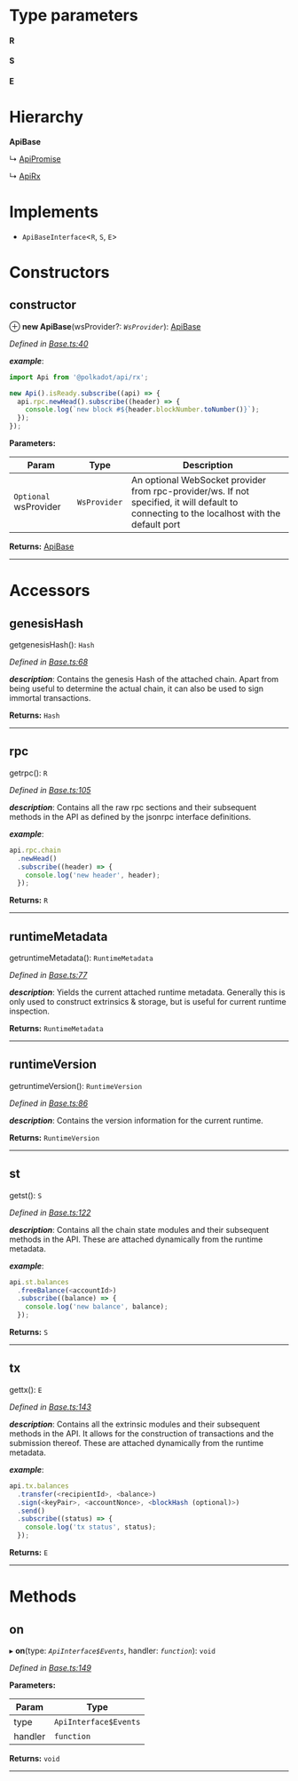 

# Type parameters
#### R 
#### S 
#### E 
# Hierarchy

**ApiBase**

↳  [ApiPromise](_promise_index_.apipromise.md)

↳  [ApiRx](_rx_index_.apirx.md)

# Implements

* `ApiBaseInterface`<`R`, `S`, `E`>

# Constructors

<a id="constructor"></a>

##  constructor

⊕ **new ApiBase**(wsProvider?: *`WsProvider`*): [ApiBase](_base_.apibase.md)

*Defined in [Base.ts:40](https://github.com/polkadot-js/api/blob/e103e98/packages/api/src/Base.ts#L40)*

*__example__*:   
```javascript
import Api from '@polkadot/api/rx';

new Api().isReady.subscribe((api) => {
  api.rpc.newHead().subscribe((header) => {
    console.log(`new block #${header.blockNumber.toNumber()}`);
  });
});
```

**Parameters:**

| Param | Type | Description |
| ------ | ------ | ------ |
| `Optional` wsProvider | `WsProvider` |  An optional WebSocket provider from rpc-provider/ws. If not specified, it will default to connecting to the localhost with the default port |

**Returns:** [ApiBase](_base_.apibase.md)

___

# Accessors

<a id="genesishash"></a>

##  genesisHash

getgenesisHash(): `Hash`

*Defined in [Base.ts:68](https://github.com/polkadot-js/api/blob/e103e98/packages/api/src/Base.ts#L68)*

*__description__*: Contains the genesis Hash of the attached chain. Apart from being useful to determine the actual chain, it can also be used to sign immortal transactions.

**Returns:** `Hash`

___
<a id="rpc"></a>

##  rpc

getrpc(): `R`

*Defined in [Base.ts:105](https://github.com/polkadot-js/api/blob/e103e98/packages/api/src/Base.ts#L105)*

*__description__*: Contains all the raw rpc sections and their subsequent methods in the API as defined by the jsonrpc interface definitions.

*__example__*:   
```javascript
api.rpc.chain
  .newHead()
  .subscribe((header) => {
    console.log('new header', header);
  });
```

**Returns:** `R`

___
<a id="runtimemetadata"></a>

##  runtimeMetadata

getruntimeMetadata(): `RuntimeMetadata`

*Defined in [Base.ts:77](https://github.com/polkadot-js/api/blob/e103e98/packages/api/src/Base.ts#L77)*

*__description__*: Yields the current attached runtime metadata. Generally this is only used to construct extrinsics & storage, but is useful for current runtime inspection.

**Returns:** `RuntimeMetadata`

___
<a id="runtimeversion"></a>

##  runtimeVersion

getruntimeVersion(): `RuntimeVersion`

*Defined in [Base.ts:86](https://github.com/polkadot-js/api/blob/e103e98/packages/api/src/Base.ts#L86)*

*__description__*: Contains the version information for the current runtime.

**Returns:** `RuntimeVersion`

___
<a id="st"></a>

##  st

getst(): `S`

*Defined in [Base.ts:122](https://github.com/polkadot-js/api/blob/e103e98/packages/api/src/Base.ts#L122)*

*__description__*: Contains all the chain state modules and their subsequent methods in the API. These are attached dynamically from the runtime metadata.

*__example__*:   
```javascript
api.st.balances
  .freeBalance(<accountId>)
  .subscribe((balance) => {
    console.log('new balance', balance);
  });
```

**Returns:** `S`

___
<a id="tx"></a>

##  tx

gettx(): `E`

*Defined in [Base.ts:143](https://github.com/polkadot-js/api/blob/e103e98/packages/api/src/Base.ts#L143)*

*__description__*: Contains all the extrinsic modules and their subsequent methods in the API. It allows for the construction of transactions and the submission thereof. These are attached dynamically from the runtime metadata.

*__example__*:   
```javascript
api.tx.balances
  .transfer(<recipientId>, <balance>)
  .sign(<keyPair>, <accountNonce>, <blockHash (optional)>)
  .send()
  .subscribe((status) => {
    console.log('tx status', status);
  });
```

**Returns:** `E`

___

# Methods

<a id="on"></a>

##  on

▸ **on**(type: *`ApiInterface$Events`*, handler: *`function`*): `void`

*Defined in [Base.ts:149](https://github.com/polkadot-js/api/blob/e103e98/packages/api/src/Base.ts#L149)*

**Parameters:**

| Param | Type |
| ------ | ------ |
| type | `ApiInterface$Events` |
| handler | `function` |

**Returns:** `void`

___

